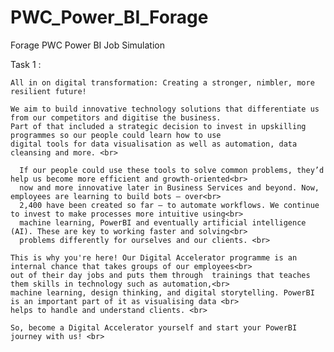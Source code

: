 # PWC_Power_BI_Forage
Forage PWC Power BI Job Simulation

Task 1 :
      
    All in on digital transformation: Creating a stronger, nimbler, more resilient future! 

    We aim to build innovative technology solutions that differentiate us from our competitors and digitise the business.
    Part of that included a strategic decision to invest in upskilling programmes so our people could learn how to use 
    digital tools for data visualisation as well as automation, data cleansing and more. <br>
    
      If our people could use these tools to solve common problems, they’d help us become more efficient and growth-oriented<br>
      now and more innovative later in Business Services and beyond. Now, employees are learning to build bots – over<br>
      2,400 have been created so far – to automate workflows. We continue to invest to make processes more intuitive using<br>
      machine learning, PowerBI and eventually artificial intelligence (AI). These are key to working faster and solving<br>
      problems differently for ourselves and our clients. <br>
    
    This is why you're here! Our Digital Accelerator programme is an internal chance that takes groups of our employees<br>
    out of their day jobs and puts them through  trainings that teaches them skills in technology such as automation,<br>
    machine learning, design thinking, and digital storytelling. PowerBI is an important part of it as visualising data <br>
    helps to handle and understand clients. <br>
    
    So, become a Digital Accelerator yourself and start your PowerBI journey with us! <br>
